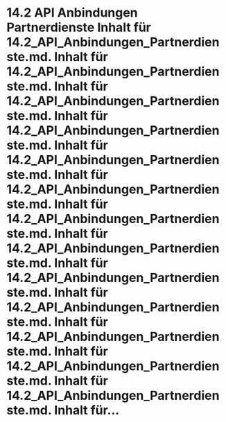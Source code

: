 # 14.2 API Anbindungen Partnerdienste Inhalt für 14.2_API_Anbindungen_Partnerdienste.md. Inhalt für 14.2_API_Anbindungen_Partnerdienste.md. Inhalt für 14.2_API_Anbindungen_Partnerdienste.md. Inhalt für 14.2_API_Anbindungen_Partnerdienste.md. Inhalt für 14.2_API_Anbindungen_Partnerdienste.md. Inhalt für 14.2_API_Anbindungen_Partnerdienste.md. Inhalt für 14.2_API_Anbindungen_Partnerdienste.md. Inhalt für 14.2_API_Anbindungen_Partnerdienste.md. Inhalt für 14.2_API_Anbindungen_Partnerdienste.md. Inhalt für 14.2_API_Anbindungen_Partnerdienste.md. Inhalt für 14.2_API_Anbindungen_Partnerdienste.md. Inhalt für 14.2_API_Anbindungen_Partnerdienste.md. Inhalt für 14.2_API_Anbindungen_Partnerdienste.md. Inhalt für...